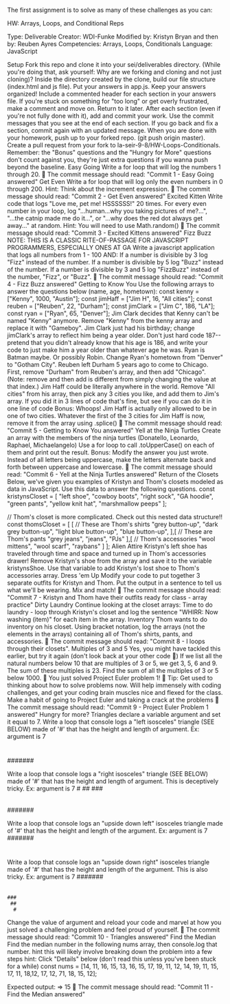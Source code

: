 The first assignment is to solve as many of these challenges as you can:

HW: Arrays, Loops, and Conditional Reps

Type: Deliverable
Creator: WDI-Funke
Modified by: Kristyn Bryan and then by: Reuben Ayres
Competencies: Arrays, Loops, Conditionals
Language: JavaScript

Setup
Fork this repo and clone it into your sei/deliverables directory. (While you're doing that, ask yourself: Why are we forking and cloning and not just cloning)?
Inside the directory created by the clone, build our file structure (index.html and js file). Put your answers in app.js.
Keep your answers organized! Include a commented header for each section in your answers file.
If you're stuck on something for "too long" or get overly frustrated, make a comment and move on. Return to it later.
After each section (even if you're not fully done with it), add and commit your work. Use the commit messages that you see at the end of each section. If you go back and fix a section, commit again with an updated message.
When you are done with your homework, push up to your forked repo. (git push origin master). Create a pull request from your fork to la-seir-9-8/HW-Loops-Conditionals.
Remember: the "Bonus" questions and the "Hungry for More" questions don't count against you, they're just extra questions if you wanna push beyond the baseline.
Easy Going
Write a for loop that will log the numbers 1 through 20.
🔴 The commit message should read:
"Commit 1 - Easy Going answered"
Get Even
Write a for loop that will log only the even numbers in 0 through 200.
Hint: Think about the increment expression.
🔴 The commit message should read:
"Commit 2 - Get Even answered"
Excited Kitten
Write code that logs "Love me, pet me! HSSSSSS!" 20 times.
For every even number in your loop, log "...human...why you taking pictures of me?...", "...the catnip made me do it...", or "...why does the red dot always get away..." at random.
Hint: You will need to use Math.random()
🔴 The commit message should read:
"Commit 3 - Excited Kittens answered"
Fizz Buzz
NOTE: THIS IS A CLASSIC RITE-OF-PASSAGE FOR JAVASCRIPT PROGRAMMERS, ESPECIALLY ONES AT GA
Write a javascript application that logs all numbers from 1 - 100 AND:
If a number is divisible by 3 log "Fizz" instead of the number.
If a number is divisible by 5 log "Buzz" instead of the number.
If a number is divisible by 3 and 5 log "FizzBuzz" instead of the number, "Fizz", or "Buzz".
🔴 The commit message should read:
"Commit 4 - Fizz Buzz answered"
Getting to Know You
Use the following arrays to answer the questions below (name, age, hometown):
const kenny = ["Kenny", 1000, "Austin"];
const jimHaff = ["Jim H", 16, "All cities"];
const reuben = ["Reuben", 22, "Durham"];
const jimClark = ["Jim C", 186, "LA"];
const ryan = ["Ryan", 65, "Denver"];
Jim Clark decides that Kenny can't be named "Kenny" anymore. Remove "Kenny" from the kenny array and replace it with "Gameboy".
Jim Clark just had his birthday; change jimClark's array to reflect him being a year older. Don't just hard code 187--pretend that you didn't already know that his age is 186, and write your code to just make him a year older than whatever age he was.
Ryan is Batman maybe. Or possibly Robin. Change Ryan's hometown from "Denver" to "Gotham City".
Reuben left Durham 5 years ago to come to Chicago. First, remove "Durham" from Reuben's array, and then add "Chicago". (Note: remove and then add is different from simply changing the value at that index.)
Jim Haff could be literally anywhere in the world. Remove "All cities" from his array, then pick any 3 cities you like, and add them to Jim's array. If you did it in 3 lines of code that's fine, but see if you can do it in one line of code
Bonus: Whoops! Jim Haff is actually only allowed to be in one of two cities. Whatever the first of the 3 cities for Jim Haff is now, remove it from the array using .splice()
🔴 The commit message should read:
"Commit 5 - Getting to Know You answered"
Yell at the Ninja Turtles
Create an array with the members of the ninja turtles (Donatello, Leonardo, Raphael, Michaelangelo)
Use a for loop to call .toUpperCase() on each of them and print out the result.
Bonus: Modify the answer you just wrote. Instead of all letters being uppercase, make the letters alternate back and forth between uppercase and lowercase.
🔴 The commit message should read:
"Commit 6 - Yell at the Ninja Turtles answered"
Return of the Closets
Below, we've given you examples of Kristyn and Thom's closets modeled as data in JavaScript. Use this data to answer the following questions.
const kristynsCloset = [
  "left shoe",
  "cowboy boots",
  "right sock",
  "GA hoodie",
  "green pants",
  "yellow knit hat",
  "marshmallow peeps"
];

// Thom's closet is more complicated. Check out this nested data structure!!
const thomsCloset = [
  [
    // These are Thom's shirts
    "grey button-up",
    "dark grey button-up",
    "light blue button-up",
    "blue button-up",
  ],[
    // These are Thom's pants
    "grey jeans",
    "jeans",
    "PJs"
  ],[
    // Thom's accessories
    "wool mittens",
    "wool scarf",
    "raybans"
  ]
];
Alien Attire
Kristyn's left shoe has traveled through time and space and turned up in Thom's accessories drawer! Remove Kristyn's shoe from the array and save it to the variable kristynsShoe. Use that variable to add Kristyn's lost shoe to Thom's accessories array.
Dress 'em Up
Modify your code to put together 3 separate outfits for Kristyn and Thom. Put the output in a sentence to tell us what we'll be wearing. Mix and match!
🔴 The commit message should read:
"Commit 7 - Kristyn and Thom have their outfits ready for class - array practice"
Dirty Laundry
Continue looking at the closet arrays:
Time to do laundry - loop through Kristyn's closet and log the sentence "WHIRR: Now washing (item)" for each item in the array.
Inventory
Thom wants to do inventory on his closet. Using bracket notation, log the arrays (not the elements in the arrays) containing all of Thom's shirts, pants, and accessories.
🔴 The commit message should read:
"Commit 8 - I loops through their closets".
Multiples of 3 and 5
Yes, you might have tackled this earlier, but try it again (don't look back at your other code 👀)
If we list all the natural numbers below 10 that are multiples of 3 or 5, we get 3, 5, 6 and 9. The sum of these multiples is 23.
Find the sum of all the multiples of 3 or 5 below 1000.
👏 You just solved Project Euler problem 1! 👏
Tip: Get used to thinking about how to solve problems now. Will help immensely with coding challenges, and get your coding brain muscles nice and flexed for the class. Make a habit of going to Project Euler and taking a crack at the problems
🔴 The commit message should read:
"Commit 9 - Project Euler Problem 1 answered"
Hungry for more?
Triangles
declare a variable argument and set it equal to 7.
Write a loop that console logs a "left isosceles" triangle (SEE BELOW) made of '#' that has the height and length of argument.
Ex: argument is 7
#
##
###
####
#####
######
#######

Write a loop that console logs a "right isosceles" triangle (SEE BELOW) made of '#' that has the height and length of argument. This is deceptively tricky.
Ex: argument is 7
     #
     ##
    ###
   ####
  #####
 ######
#######

Write a loop that console logs an "upside down left" isosceles triangle made of '#' that has the height and length of the argument.
Ex: argument is 7
#######
######
#####
####
###
##
#

Write a loop that console logs an "upside down right" isosceles triangle made of '#' that has the height and length of the argument. This is also tricky.
Ex: argument is 7
#######
 ######
  #####
   ####
    ###
     ##
      #

Change the value of argument and reload your code and marvel at how you just solved a challenging problem and feel proud of yourself.
🔴 The commit message should read:
"Commit 10 - Triangles answered"
Find the Median
Find the median number in the following nums array, then console.log that number.
hint this will likely involve breaking down the problem into a few steps
hint: Click "Details" below (don't read this unless you've been stuck for a while)
const nums = [14, 11, 16, 15, 13, 16, 15, 17, 19, 11, 12, 14, 19, 11, 15, 17, 11, 18,12, 17, 12, 71, 18, 15, 12];

Expected output:
=> 15
🔴 The commit message should read:
"Commit 11 - Find the Median answered"
